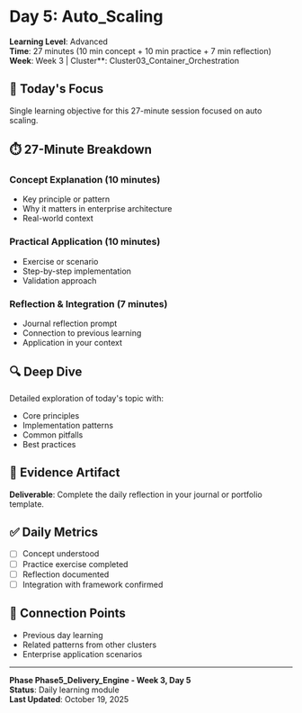 # Day 5: Auto_Scaling

**Learning Level**: Advanced  
**Time**: 27 minutes (10 min concept + 10 min practice + 7 min reflection)  
**Week**: Week 3 | Cluster**: Cluster03_Container_Orchestration

## 🎯 Today's Focus

Single learning objective for this 27-minute session focused on auto scaling.

## ⏱️ 27-Minute Breakdown

### Concept Explanation (10 minutes)
- Key principle or pattern
- Why it matters in enterprise architecture
- Real-world context

### Practical Application (10 minutes)
- Exercise or scenario
- Step-by-step implementation
- Validation approach

### Reflection & Integration (7 minutes)
- Journal reflection prompt
- Connection to previous learning
- Application in your context

## 🔍 Deep Dive

Detailed exploration of today's topic with:
- Core principles
- Implementation patterns
- Common pitfalls
- Best practices

## 💼 Evidence Artifact

**Deliverable**: Complete the daily reflection in your journal or portfolio template.

## ✅ Daily Metrics

- [ ] Concept understood
- [ ] Practice exercise completed
- [ ] Reflection documented
- [ ] Integration with framework confirmed

## 🔗 Connection Points

- Previous day learning
- Related patterns from other clusters
- Enterprise application scenarios

---

**Phase Phase5_Delivery_Engine - Week 3, Day 5**  
**Status**: Daily learning module  
**Last Updated**: October 19, 2025
